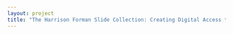 ```yaml
--- 
layout: project 
title: "The Harrison Forman Slide Collection: Creating Digital Access to a Hidden Collection of Mid-Century Color Photography from Around the World" 
---
```



